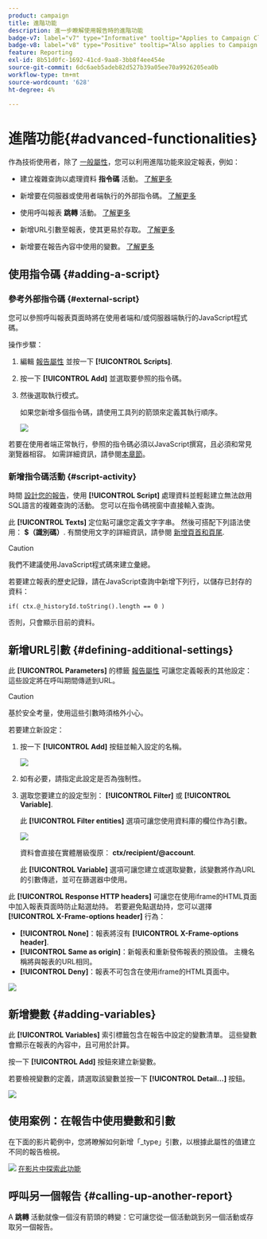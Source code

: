 ```yaml
---
product: campaign
title: 進階功能
description: 進一步瞭解使用報告時的進階功能
badge-v7: label="v7" type="Informative" tooltip="Applies to Campaign Classic v7"
badge-v8: label="v8" type="Positive" tooltip="Also applies to Campaign v8"
feature: Reporting
exl-id: 8b51d0fc-1692-41cd-9aa8-3bb8f4ee454e
source-git-commit: 6dc6aeb5adeb82d527b39a05ee70a9926205ea0b
workflow-type: tm+mt
source-wordcount: '628'
ht-degree: 4%

---
```


# 進階功能{#advanced-functionalities}



作為技術使用者，除了 [一般屬性](../../reporting/using/properties-of-the-report.md)，您可以利用進階功能來設定報表，例如：

* 建立複雜查詢以處理資料 **指令碼** 活動。 [了解更多](#script-activity)

* 新增要在伺服器或使用者端執行的外部指令碼。 [了解更多](#external-script)

* 使用呼叫報表 **跳轉** 活動。 [了解更多](#calling-up-another-report)

* 新增URL引數至報表，使其更易於存取。 [了解更多](#calling-up-another-report)

* 新增要在報告內容中使用的變數。 [了解更多](#adding-variables)

## 使用指令碼 {#adding-a-script}

### 參考外部指令碼 {#external-script}

您可以參照呼叫報表頁面時將在使用者端和/或伺服器端執行的JavaScript程式碼。

操作步驟：

1. 編輯 [報告屬性](../../reporting/using/properties-of-the-report.md) 並按一下 **[!UICONTROL Scripts]**.
1. 按一下 **[!UICONTROL Add]** 並選取要參照的指令碼。
1. 然後選取執行模式。

   如果您新增多個指令碼，請使用工具列的箭頭來定義其執行順序。

   ![](assets/reporting_custom_js.png)

若要在使用者端正常執行，參照的指令碼必須以JavaScript撰寫，且必須和常見瀏覽器相容。 如需詳細資訊，請參閱[本章節](../../web/using/web-forms-answers.md)。

### 新增指令碼活動 {#script-activity}

時間 [設計您的報告](../../reporting/using/creating-a-new-report.md#modelizing-the-chart)，使用 **[!UICONTROL Script]** 處理資料並輕鬆建立無法啟用SQL語言的複雜查詢的活動。 您可以在指令碼視窗中直接輸入查詢。

此 **[!UICONTROL Texts]** 定位點可讓您定義文字字串。 然後可搭配下列語法使用： **$（識別碼）**. 有關使用文字的詳細資訊，請參閱 [新增頁首和頁尾](../../reporting/using/element-layout.md#adding-a-header-and-a-footer).

>[!CAUTION]
>
>我們不建議使用JavaScript程式碼來建立彙總。

若要建立報表的歷史記錄，請在JavaScript查詢中新增下列行，以儲存已封存的資料：

```
if( ctx.@_historyId.toString().length == 0 )
```

否則，只會顯示目前的資料。

## 新增URL引數 {#defining-additional-settings}

此 **[!UICONTROL Parameters]** 的標籤 [報告屬性](../../reporting/using/properties-of-the-report.md) 可讓您定義報表的其他設定：這些設定將在呼叫期間傳遞到URL。

>[!CAUTION]
>
>基於安全考量，使用這些引數時須格外小心。

若要建立新設定：

1. 按一下 **[!UICONTROL Add]** 按鈕並輸入設定的名稱。

   ![](assets/s_ncs_advuser_report_properties_09a.png)

1. 如有必要，請指定此設定是否為強制性。

1. 選取您要建立的設定型別： **[!UICONTROL Filter]** 或 **[!UICONTROL Variable]**.

   此 **[!UICONTROL Filter entities]** 選項可讓您使用資料庫的欄位作為引數。

   ![](assets/s_ncs_advuser_report_properties_09b.png)

   資料會直接在實體層級復原： **ctx/recipient/@account**.

   此 **[!UICONTROL Variable]** 選項可讓您建立或選取變數，該變數將作為URL的引數傳遞，並可在篩選器中使用。

此 **[!UICONTROL Response HTTP headers]** 可讓您在使用iframe的HTML頁面中加入報表頁面時防止點選劫持。 若要避免點選劫持，您可以選擇 **[!UICONTROL X-Frame-options header]** 行為：

* **[!UICONTROL None]**：報表將沒有 **[!UICONTROL X-Frame-options header]**.
* **[!UICONTROL Same as origin]**：新報表和重新發佈報表的預設值。 主機名稱將與報表的URL相同。
* **[!UICONTROL Deny]**：報表不可包含在使用iframe的HTML頁面中。

![](assets/s_ncs_advuser_report_properties_09c.png)

## 新增變數 {#adding-variables}

此 **[!UICONTROL Variables]** 索引標籤包含在報告中設定的變數清單。 這些變數會顯示在報表的內容中，且可用於計算。

按一下 **[!UICONTROL Add]** 按鈕來建立新變數。

若要檢視變數的定義，請選取該變數並按一下 **[!UICONTROL Detail...]** 按鈕。

![](assets/s_ncs_advuser_report_properties_10.png)

## 使用案例：在報告中使用變數和引數

在下面的影片範例中，您將瞭解如何新增「_type」引數，以根據此屬性的值建立不同的報告檢視。

![](assets/do-not-localize/how-to-video.png) [在影片中探索此功能](https://helpx.adobe.com/campaign/classic/how-to/add-url-parameter-in-acv6.html?playlist=/ccx/v1/collection/product/campaign/classic/segment/business-practitioners/explevel/intermediate/applaunch/how-to-4/collection.ccx.js&amp;ref=helpx.adobe.com)


## 呼叫另一個報告 {#calling-up-another-report}

A **跳轉** 活動就像一個沒有箭頭的轉變：它可讓您從一個活動跳到另一個活動或存取另一個報告。
